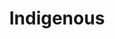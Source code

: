 ---
title: Indigenous
related:
	- "aboriginal-and-torres-strait-islander-peoples" 
published: true
---